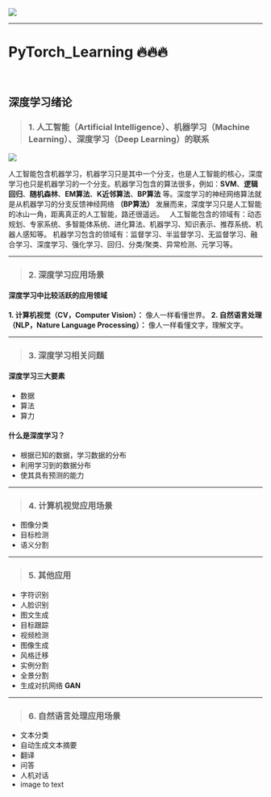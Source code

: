 ![](https://raw.github.com/Tao-Zhou/MarkdownPhoto/master/Learning_Notebook/images/pytorch_logo.png)
***
# PyTorch_Learning :fire::fire::fire:
&nbsp;
## 深度学习绪论
>### 1. 人工智能（Artificial Intelligence）、机器学习（Machine Learning）、深度学习（Deep Learning）的联系

![](https://raw.github.com/Tao-Zhou/MarkdownPhoto/master/Learning_Notebook/images/AI_ML_DL.png)

人工智能包含机器学习，机器学习只是其中一个分支，也是人工智能的核心，深度学习也只是机器学习的一个分支。机器学习包含的算法很多，例如：**SVM**、**逻辑回归**、**随机森林**、**EM算法**、**K近邻算法**、**BP算法** 等。深度学习的神经网络算法就是从机器学习的分支反馈神经网络 **（BP算法）** 发展而来，深度学习只是人工智能的冰山一角，距离真正的人工智能，路还很遥远。
&nbsp;
人工智能包含的领域有：动态规划、专家系统、多智能体系统、进化算法、机器学习、知识表示、推荐系统、机器人感知等。
机器学习包含的领域有：监督学习、半监督学习、无监督学习、融合学习、深度学习、强化学习、回归、分类/聚类、异常检测、元学习等。

***
>### 2. 深度学习应用场景
#### 深度学习中比较活跃的应用领域
**1. 计算机视觉（CV，Computer Vision）：** 像人一样看懂世界。
**2. 自然语言处理（NLP，Nature Language Processing）：** 像人一样看懂文字，理解文字。
&nbsp;
***
>### 3. 深度学习相关问题
#### 深度学习三大要素
- 数据
- 算法
- 算力
#### 什么是深度学习？
- 根据已知的数据，学习数据的分布
- 利用学习到的数据分布
- 使其具有预测的能力
&nbsp;
***

>### 4. 计算机视觉应用场景
- 图像分类
- 目标检测
- 语义分割
&nbsp;
***
>### 5. 其他应用
- 字符识别
- 人脸识别
- 图文生成
- 目标跟踪
- 视频检测
- 图像生成
- 风格迁移
- 实例分割
- 全景分割
- 生成对抗网络 **GAN**
&nbsp;
***
>### 6. 自然语言处理应用场景
- 文本分类
- 自动生成文本摘要
- 翻译
- 问答
- 人机对话
- image to text
